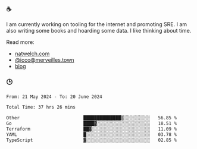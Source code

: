 ### ☕

I am currently working on tooling for the internet and promoting SRE. I am also writing some books and hoarding some data. I like thinking about time. 

Read more:

 - [natwelch.com](https://natwelch.com)
 - [@icco@merveilles.town](https://merveilles.town/@icco)
 - [blog](https://writing.natwelch.com)

### 🕒

<!--START_SECTION:waka-->

```txt
From: 21 May 2024 - To: 20 June 2024

Total Time: 37 hrs 26 mins

Other                        ██████████████▒░░░░░░░░░░   56.85 %
Go                           ████▓░░░░░░░░░░░░░░░░░░░░   18.51 %
Terraform                    ██▓░░░░░░░░░░░░░░░░░░░░░░   11.09 %
YAML                         █░░░░░░░░░░░░░░░░░░░░░░░░   03.78 %
TypeScript                   ▓░░░░░░░░░░░░░░░░░░░░░░░░   02.85 %
```

<!--END_SECTION:waka-->
